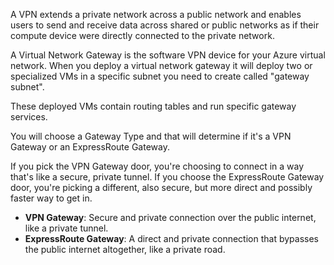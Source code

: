 A VPN extends a private network across a public network and enables users to send and receive data across shared or public networks as if their compute device were directly connected to the private network.

A Virtual Network Gateway is the software VPN device for your Azure virtual network. When you deploy a virtual network gateway it will deploy two or specialized VMs in a specific subnet you need to create called "gateway subnet".

These deployed VMs contain routing tables and run specific gateway services.

You will choose a Gateway Type and that will determine if it's a VPN Gateway or an ExpressRoute Gateway. 

If you pick the VPN Gateway door, you're choosing to connect in a way that's like a secure, private tunnel. If you choose the ExpressRoute Gateway door, you're picking a different, also secure, but more direct and possibly faster way to get in.

- **VPN Gateway**: Secure and private connection over the public internet, like a private tunnel.
- **ExpressRoute Gateway**: A direct and private connection that bypasses the public internet altogether, like a private road.